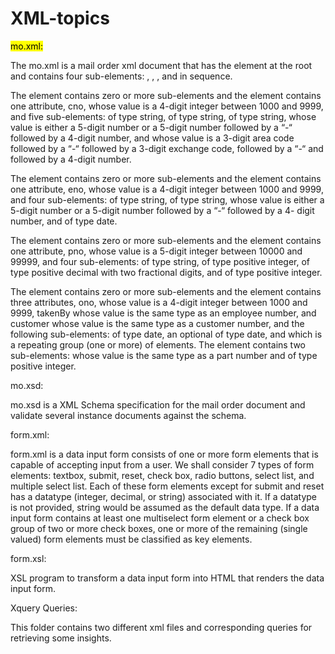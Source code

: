 # XML-topics
<mark>mo.xml:</mark>

The mo.xml is a mail order xml document that has the <mo> element at the root and contains four sub-elements: <customers>, <employees>, <parts>, and <orders> in sequence.

The <customers> element contains zero or more <customer> sub-elements and the <customer> element contains one attribute, cno, whose value is a 4-digit integer between 1000 and 
9999, and five sub-elements: <cname> of type string, <street> of type string, <city> of type string, <zip> whose value is either a 5-digit number or a 5-digit number followed by a 
“-“ followed by a 4-digit number, and <phone> whose value is a 3-digit area code followed by a “-“ followed by a 3-digit exchange code, followed by a “-“ and followed by a 4-digit 
number.

The <employees> element contains zero or more <employee> sub-elements and the <employee> element contains one attribute, eno, whose value is a 4-digit integer between 1000 and 
9999, and four sub-elements: <ename> of type string, <city> of type string, <zip> whose value is either a 5-digit number or a 5-digit number followed by a “-“ followed by a 4-
digit number, and <hdate> of type date.

The <parts> element contains zero or more <part> sub-elements and the <part> element contains one attribute, pno, whose value is a 5-digit integer between 10000 and 99999, and 
four sub-elements: <pname> of type string, <qoh> of type positive integer, <price> of type positive decimal with two fractional digits, and <level> of type positive integer.

The <orders> element contains zero or more <order> sub-elements and the <order> element contains three attributes, ono, whose value is a 4-digit integer between 1000 and 9999, 
takenBy whose value is the same type as an employee number, and customer whose value is the same type as a customer number, and the following sub-elements: <receivedDate> of type 
date, an optional <shippedDate> of type date, and <items> which is a repeating group (one or more) of <item> elements. The <item> element contains two sub-elements: <partNumber> 
whose value is the same type as a part number and <quantity> of type positive integer.
 
mo.xsd:

mo.xsd is a XML Schema specification for the mail order document and validate several instance documents against the schema.

form.xml:

form.xml is a data input form consists of one or more form elements that is capable of accepting input from a user. We shall consider 7 types of form elements: textbox, submit, 
reset, check box, radio buttons, select list, and multiple select list. Each of these form elements except for submit and reset has a datatype (integer, decimal, or string) 
associated with it. If a datatype is not provided, string would be assumed as the default data type. If a data input form contains at least one multiselect form element or a check 
box group of two or more check boxes, one or more of the remaining (single valued) form elements must be classified as key elements.

form.xsl:

XSL program to transform a data input form into HTML that renders the data input form.

Xquery Queries:

This folder contains two different xml files and corresponding queries for retrieving some insights.
